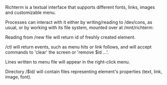Richterm is a textual interface that supports different fonts, links,
images and customizable menu.

Processes can interact with it either by writing/reading to /dev/cons,
as usual, or by working with its file system, mounted over at
/mnt/richterm:

Reading from /new file will return id of freshly created element.

/ctl will return events, such as menu hits or link follows, and will
accept commands to 'clear' the screen or 'remove $id ...'.

Lines written to menu file will appear in the right-click menu.

Directory /$id/ will contain files representing element's properties
(text, link, image, font).
